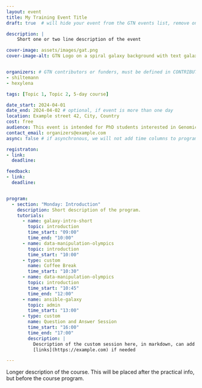 ```yaml
---
layout: event
title: My Training Event Title
draft: true  # will hide your event from the GTN events list, remove once you are ready to announce your event

description: |
    Short one or two line description of the event

cover-image: assets/images/gat.png
cover-image-alt: GTN Logo on a spiral galaxy background with text galaxy admin training


organizers: # GTN contributors or funders, must be defined in CONTRIBUTORS.yaml
- shiltemann
- hexylena

tags: [Topic 1, Topic 2, 5-day course]

date_start: 2024-04-01
date_end: 2024-04-02 # optional, if event is more than one day
location: Example street 42, City, Country
cost: free
audience: This event is intended for PhD students interested in Genomics. A basic knowledge in R is useful but not required.
contact_email: organizers@example.com
async: false # if asynchronous, we will not add time columns to program

registraton:
- link:
  deadline:

feedback:
- link:
  deadline:


program:
  - section: "Monday: Introduction"
    description: Short description of the program.
    tutorials:
      - name: galaxy-intro-short
        topic: introduction
        time_start: "09:00"
        time_end: "10:00"
      - name: data-manipulation-olympics
        topic: introduction
        time_start: "10:00"
      - type: custom
        name: Coffee Break
        time_start: "10:30"
      - name: data-manipulation-olympics
        topic: introduction
        time_start: "10:45"
        time_end: "12:00"
      - name: ansible-galaxy
        topic: admin
        time_start: "13:00"
      - type: custom
        name: Question and Answer Session
        time_start: "16:00"
        time_end: "17:00"
        description: |
          Description of the custom session here, in markdown, can add
          [links](https://example.com) if needed

---
```


Longer description of the course. This will be placed after the practical info, but before the course program.
